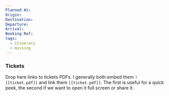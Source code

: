 ```yaml
---
Planned At: 
Origin: 
Destination: 
Departure: 
Arrival: 
Booking Ref: 
tags:
  - itinerary
  - missing
---
```


### Tickets
Drop here links to tickets PDFs. I generally both embed them `![[ticket.pdf]]` and link them `[[ticket.pdf]]`. The first is useful for a quick peek, the second if we want to open it full screen or share it.


